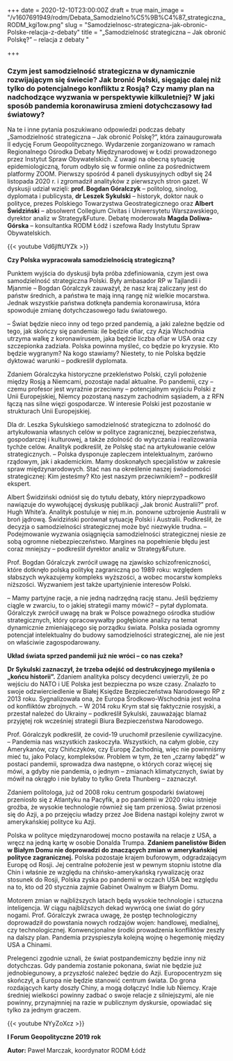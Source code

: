+++
date = 2020-12-10T23:00:00Z
draft = true
main_image = "/v1607691949/rodm/Debata_Samodzielno%C5%9B%C4%87_strategiczna_RODM_kgi1ow.png"
slug = "Samodzielnosc-strategiczna-jak-obronic-Polske-relacja-z-debaty"
title = "„Samodzielność strategiczna – Jak obronić Polskę?” – relacja z debaty "

+++
### **Czym jest samodzielność strategiczna w dynamicznie rozwijającym się świecie? Jak bronić Polski, sięgając dalej niż tylko do potencjalnego konfliktu z Rosją? Czy mamy plan na nadchodzące wyzwania w perspektywie kilkuletniej? W jaki sposób pandemia koronawirusa zmieni dotychczasowy ład światowy?**

Na te i inne pytania poszukiwano odpowiedzi podczas debaty „Samodzielność strategiczna – Jak obronić Polskę?”, która zainaugurowała II edycję Forum Geopolitycznego. Wydarzenie zorganizowano w ramach Regionalnego Ośrodka Debaty Międzynarodowej w Łodzi prowadzonego przez Instytut Spraw Obywatelskich. Z uwagi na obecną sytuację epidemiologiczną, forum odbyło się w formie online za pośrednictwem platformy ZOOM. Pierwszy spośród 4 paneli dyskusyjnych odbył się 24 listopada 2020 r. i zgromadził analityków z pierwszych stron gazet. W dyskusji udział wzięli: **prof. Bogdan Góralczyk** – politolog, sinolog, dyplomata i publicysta, **dr Leszek Sykulski** – historyk, doktor nauk o polityce, prezes Polskiego Towarzystwa Geostrategicznego oraz **Albert Świdziński** – absolwent Collegium Civitas i Uniwersytetu Warszawskiego, dyrektor analiz w Strategy&Future. Debatę moderowała **Magda Doliwa-Górska** – konsultantka RODM Łódź i szefowa Rady Instytutu Spraw Obywatelskich.

{{< youtube Vd6jlftUYZk >}}

**Czy Polska wypracowała samodzielnością strategiczną?**

Punktem wyjścia do dyskusji była próba zdefiniowania, czym jest owa samodzielność strategiczna Polski. Były ambasador RP w Tajlandii i Mjanmie – Bogdan Góralczyk zauważył, że nasz kraj zaliczany jest do państw średnich, a państwa te mają inną rangę niż wielkie mocarstwa. Jednak wszystkie państwa dotknęła pandemia koronawirusa, która spowoduje zmianę dotychczasowego ładu światowego.

– Świat będzie nieco inny od tego przed pandemią, a jaki zależne będzie od tego, jak skończy się pandemia: ile będzie ofiar, czy Azja Wschodnia utrzyma walkę z koronawirusem, jaka będzie liczba ofiar w USA oraz czy szczepionka zadziała. Polska powinna myśleć, co będzie po kryzysie. Kto będzie wygranym? Na kogo stawiamy? Niestety, to nie Polska będzie dyktować warunki – podkreślił dyplomata.

Zdaniem Góralczyka historyczne przekleństwo Polski, czyli położenie między Rosją a Niemcami, pozostaje nadal aktualne. Po pandemii, czy – czemu profesor jest wyraźnie przeciwny – potencjalnym wyjściu Polski z Unii Europejskiej, Niemcy pozostaną naszym zachodnim sąsiadem, a z RFN łączą nas silne więzi gospodarcze. W interesie Polski jest pozostanie w strukturach Unii Europejskiej.

Dla dr. Leszka Sykulskiego samodzielność strategiczna to zdolność do artykułowania własnych celów w polityce zagranicznej, bezpieczeństwa, gospodarczej i kulturowej, a także zdolność do wytyczania i realizowania tychże celów. Analityk podkreślił, że Polskę stać na artykułowanie celów strategicznych. – Polska dysponuje zapleczem intelektualnym, zarówno rządowym, jak i akademickim. Mamy doskonałych specjalistów w zakresie spraw międzynarodowych. Stać nas na określenie naszej świadomości strategicznej: Kim jesteśmy? Kto jest naszym przeciwnikiem? – podkreślił ekspert.

Albert Świdziński odniósł się do tytułu debaty, który nieprzypadkowo nawiązuje do wywołującej dyskusję publikacji „Jak bronić Australii?” prof. Hugh White’a. Analityk postuluje w niej m.in. ponowne uzbrojenie Australii w broń jądrową. Świdziński porównał sytuację Polski i Australii. Podkreślił, że decyzja o samodzielności strategicznej może być niezwykle trudna. – Podejmowanie wyzwania osiągnięcia samodzielności strategicznej niesie ze sobą ogromne niebezpieczeństwo. Margines na popełnienie błędu jest coraz mniejszy – podkreślił dyrektor analiz w Strategy&Future.

Prof. Bogdan Góralczyk zwrócił uwagę na zjawisko schizofreniczności, które dotknęło polską politykę zagraniczną po 1989 roku: względem słabszych wykazujemy kompleks wyższości, a wobec mocarstw kompleks niższości. Wyzwaniem jest także upartyjnienie interesów Polski.

– Mamy partyjne racje, a nie jedną nadrzędną rację stanu. Jeśli będziemy ciągle w zwarciu, to o jakiej strategii mamy mówić? – pytał dyplomata. Góralczyk zwrócił uwagę na brak w Polsce poważnego ośrodka studiów strategicznych, który opracowywałby pogłębione analizy na temat dynamicznie zmieniającego się porządku świata. Polska posiada ogromny potencjał intelektualny do budowy samodzielności strategicznej, ale nie jest on właściwie zagospodarowany.

**Układ świata sprzed pandemii już nie wróci – co nas czeka?**

**Dr Sykulski zaznaczył, że trzeba odejść od destrukcyjnego myślenia o „końcu historii”.** Zdaniem analityka polscy decydenci uwierzyli, że po wejściu do NATO i UE Polska jest bezpieczna po wsze czasy. Znalazło to swoje odzwierciedlenie w Białej Księdze Bezpieczeństwa Narodowego RP z 2013 roku. Sygnalizowała ona, że Europa Środkowo-Wschodnia jest wolna od konfliktów zbrojnych. – W 2014 roku Krym stał się faktycznie rosyjski, a przestał należeć do Ukrainy – podkreślił Sykulski, zauważając blamaż przyjętej rok wcześniej strategii Biura Bezpieczeństwa Narodowego.

Prof. Góralczyk podkreślił, że covid-19 uruchomił przesilenie cywilizacyjne. – Pandemia nas wszystkich zaskoczyła. Wszystkich, na całym globie, czy Amerykanów, czy Chińczyków, czy Europę Zachodnią, więc nie powinniśmy mieć tu, jako Polacy, kompleksów. Problem w tym, że ten „czarny łabędź” w postaci pandemii, sprowadza dwa następne, o których coraz więcej się mówi, a gdyby nie pandemia, o jednym – zmianach klimatycznych, świat by mówił na okrągło i nie byłaby to tylko Greta Thunberg – zaznaczył.

Zdaniem politologa, już od 2008 roku centrum gospodarki światowej przeniosło się z Atlantyku na Pacyfik, a po pandemii w 2020 roku istnieje groźba, że wysokie technologie również się tam przeniosą. Świat przenosi się do Azji, a po przejęciu władzy przez Joe Bidena nastąpi kolejny zwrot w amerykańskiej polityce ku Azji.

Polska w polityce międzynarodowej mocno postawiła na relacje z USA, a wręcz na jedną kartę w osobie Donalda Trumpa. **Zdaniem panelistów Biden w Białym Domu nie doprowadzi do znaczących zmian w amerykańskiej polityce zagranicznej.** Polska pozostaje krajem buforowym, odgradzającym Europę od Rosji. Jej centralne położenie jest w pewnym stopniu istotne dla Chin i właśnie ze względu na chińsko-amerykańską rywalizację oraz stosunek do Rosji, Polska zyska po pandemii w oczach USA bez względu na to, kto od 20 stycznia zajmie Gabinet Owalnym w Białym Domu.

Motorem zmian w najbliższych latach będą wysokie technologie i sztuczna inteligencja. W ciągu najbliższych dekad wywrócą one świat do góry nogami. Prof. Góralczyk zwraca uwagę, że postęp technologiczny doprowadził do powstania nowych rodzajów wojen: handlowej, medialnej, czy technologicznej. Konwencjonalne środki prowadzenia konfliktów zeszły na dalszy plan. Pandemia przyspieszyła kolejną wojnę o hegemonię między USA a Chinami.

Prelegenci zgodnie uznali, że świat postpandemiczny będzie inny niż dotychczas. Gdy pandemia zostanie pokonana, świat nie będzie już jednobiegunowy, a przyszłość należeć będzie do Azji. Europocentryzm się skończył, a Europa nie będzie stanowić centrum świata. Do grona rozdających karty doszły Chiny, a mogą dołączyć Indie lub Niemcy. Kraje średniej wielkości powinny zadbać o swoje relacje z silniejszymi, ale nie powinny, przynajmniej na razie w publicznym dyskursie, opowiadać się tylko za jednym graczem.

{{< youtube NYyZoXcz >}}

**I Forum Geopolityczne 2019 rok** 

**Autor:** Paweł Marczak, koordynator RODM Łódź